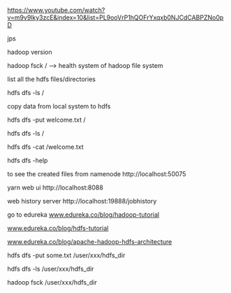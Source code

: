 https://www.youtube.com/watch?v=m9v9lky3zcE&index=10&list=PL9ooVrP1hQOFrYxqxb0NJCdCABPZNo0pD

jps

hadoop version

hadoop fsck /      --> health system of hadoop file system

list all the hdfs files/directories

hdfs dfs -ls /

copy data from local system to hdfs

hdfs dfs -put welcome.txt /

hdfs dfs -ls /

hdfs dfs -cat /welcome.txt

hdfs dfs -help

to see the created files  from namenode
http://localhost:50075

yarn web ui   http://localhost:8088

web history server   http://localhost:19888/jobhistory

go to edureka   www.edureka.co/blog/hadoop-tutorial


www.edureka.co/blog/hdfs-tutorial


www.edureka.co/blog/apache-hadoop-hdfs-architecture


hdfs dfs -put some.txt /user/xxx/hdfs_dir

hdfs dfs -ls /user/xxx/hdfs_dir

hadoop fsck /user/xxx/hdfs_dir
